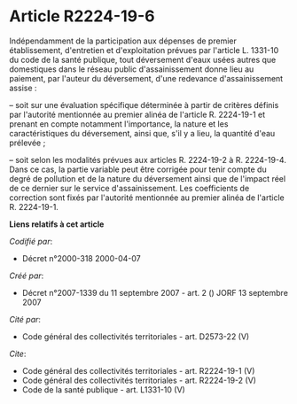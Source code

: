 # Article R2224-19-6

Indépendamment de la participation aux dépenses de premier établissement, d'entretien et d'exploitation prévues par l'article
L. 1331-10 du code de la santé publique, tout déversement d'eaux usées autres que domestiques dans le réseau public
d'assainissement donne lieu au paiement, par l'auteur du déversement, d'une redevance d'assainissement assise :

– soit sur une évaluation spécifique déterminée à partir de critères définis par l'autorité mentionnée au premier alinéa de
l'article R. 2224-19-1 et prenant en compte notamment l'importance, la nature et les caractéristiques du déversement, ainsi
que, s'il y a lieu, la quantité d'eau prélevée ;

– soit selon les modalités prévues aux articles R. 2224-19-2 à R. 2224-19-4. Dans ce cas, la partie variable peut être
corrigée pour tenir compte du degré de pollution et de la nature du déversement ainsi que de l'impact réel de ce dernier sur
le service d'assainissement. Les coefficients de correction sont fixés par l'autorité mentionnée au premier alinéa de
l'article R. 2224-19-1.

**Liens relatifs à cet article**

_Codifié par_:

  - Décret n°2000-318 2000-04-07

_Créé par_:

  - Décret n°2007-1339 du 11 septembre 2007 - art. 2 () JORF 13 septembre 2007

_Cité par_:

  - Code général des collectivités territoriales - art. D2573-22 (V)

_Cite_:

  - Code général des collectivités territoriales - art. R2224-19-1 (V)
  - Code général des collectivités territoriales - art. R2224-19-2 (V)
  - Code de la santé publique - art. L1331-10 (V)
